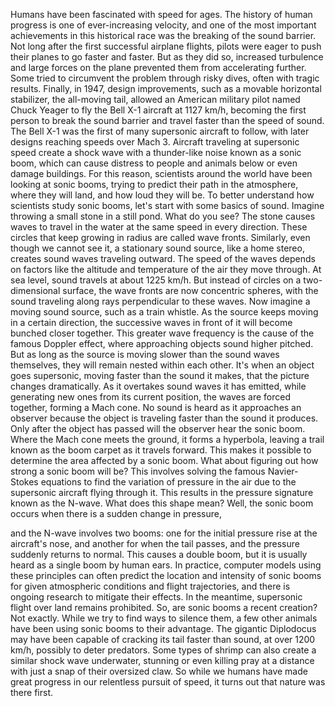 
Humans have been fascinated
with speed for ages.
The history of human progress
is one of ever-increasing velocity,
and one of the most important achievements
in this historical race
was the breaking of the sound barrier.
Not long after the first
successful airplane flights,
pilots were eager to push
their planes to go faster and faster.
But as they did so, increased turbulence
and large forces on the plane
prevented them from accelerating further.
Some tried to circumvent
the problem through risky dives,
often with tragic results.
Finally, in 1947, design improvements,
such as a movable horizontal stabilizer,
the all-moving tail,
allowed an American military pilot
named Chuck Yeager
to fly the Bell X-1 aircraft at 1127 km/h,
becoming the first person
to break the sound barrier
and travel faster than the speed of sound.
The Bell X-1 was the first of many
supersonic aircraft to follow,
with later designs reaching
speeds over Mach 3.
Aircraft traveling at supersonic speed
create a shock wave
with a thunder-like noise
known as a sonic boom,
which can cause distress to people
and animals below
or even damage buildings.
For this reason,
scientists around the world
have been looking at sonic booms,
trying to predict their path
in the atmosphere,
where they will land,
and how loud they will be.
To better understand
how scientists study sonic booms,
let&#39;s start with some basics of sound.
Imagine throwing a small stone
in a still pond.
What do you see?
The stone causes waves
to travel in the water
at the same speed in every direction.
These circles that keep growing in radius
are called wave fronts.
Similarly, even though we cannot see it,
a stationary sound source,
like a home stereo,
creates sound waves traveling outward.
The speed of the waves depends on factors
like the altitude and temperature
of the air they move through.
At sea level, sound travels
at about 1225 km/h.
But instead of circles
on a two-dimensional surface,
the wave fronts
are now concentric spheres,
with the sound traveling along rays
perpendicular to these waves.
Now imagine a moving sound source,
such as a train whistle.
As the source keeps moving
in a certain direction,
the successive waves in front of it
will become bunched closer together.
This greater wave frequency is the cause
of the famous Doppler effect,
where approaching objects
sound higher pitched.
But as long as the source is moving
slower than the sound waves themselves,
they will remain nested within each other.
It&#39;s when an object goes supersonic,
moving faster than the sound it makes,
that the picture changes dramatically.
As it overtakes sound waves
it has emitted,
while generating new ones from
its current position,
the waves are forced together,
forming a Mach cone.
No sound is heard
as it approaches an observer
because the object is traveling faster
than the sound it produces.
Only after the object has passed
will the observer hear the sonic boom.
Where the Mach cone meets the ground,
it forms a hyperbola,
leaving a trail known as the boom carpet
as it travels forward.
This makes it possible to determine
the area affected by a sonic boom.
What about figuring out how strong
a sonic boom will be?
This involves solving the famous
Navier-Stokes equations
to find the variation
of pressure in the air
due to the supersonic aircraft
flying through it.
This results in the pressure signature
known as the N-wave.
What does this shape mean?
Well, the sonic boom occurs
when there is a sudden change in pressure,

and the N-wave involves two booms:
one for the initial pressure rise
at the aircraft&#39;s nose,
and another for when the tail passes,
and the pressure suddenly
returns to normal.
This causes a double boom,
but it is usually heard as a single boom
by human ears.
In practice, computer models
using these principles
can often predict the location
and intensity of sonic booms
for given atmospheric conditions
and flight trajectories,
and there is ongoing research
to mitigate their effects.
In the meantime, supersonic flight
over land remains prohibited.
So, are sonic booms a recent creation?
Not exactly.
While we try to find ways to silence them,
a few other animals have been
using sonic booms to their advantage.
The gigantic Diplodocus may have been
capable of cracking its tail
faster than sound, at over 1200 km/h,
possibly to deter predators.
Some types of shrimp can also create
a similar shock wave underwater,
stunning or even killing pray
at a distance
with just a snap of their oversized claw.
So while we humans
have made great progress
in our relentless pursuit of speed,
it turns out that nature was there first.
